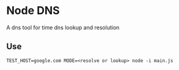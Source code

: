 # Node DNS

A dns tool for time dns lookup and resolution

## Use

`TEST_HOST=google.com MODE=<resolve or lookup> node -i main.js`